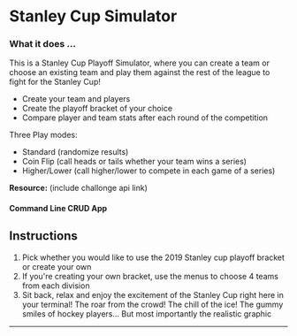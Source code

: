# Stanley Cup Simulator


### What it does ...
This is a Stanley Cup Playoff Simulator, where you can create a team or choose an existing team and play them against the rest of the league to fight for the Stanley Cup!
 - Create your team and players
 - Create the playoff bracket of your choice
 - Compare player and team stats after each round of the competition

Three Play modes:
 - Standard (randomize results)
 - Coin Flip (call heads or tails whether your team wins a series)
 - Higher/Lower (call higher/lower to compete in each game of a series)
 
 **Resource:** (include challonge api link)

#### Command Line CRUD App


## Instructions

1. Pick whether you would like to use the 2019 Stanley cup playoff bracket or create your own
2. If you're creating your own bracket, use the menus to choose 4 teams from each division
3. Sit back, relax and enjoy the excitement of the Stanley Cup right here in your terminal! The roar from the crowd! The chill of the ice! The gummy smiles of hockey players... But most importantly the realistic graphic

---

